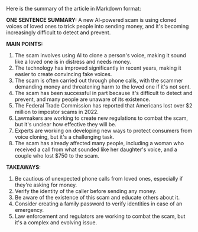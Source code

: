 Here is the summary of the article in Markdown format:

**ONE SENTENCE SUMMARY:**
A new AI-powered scam is using cloned voices of loved ones to trick people into sending money, and it's becoming increasingly difficult to detect and prevent.

**MAIN POINTS:**

1. The scam involves using AI to clone a person's voice, making it sound like a loved one is in distress and needs money.
2. The technology has improved significantly in recent years, making it easier to create convincing fake voices.
3. The scam is often carried out through phone calls, with the scammer demanding money and threatening harm to the loved one if it's not sent.
4. The scam has been successful in part because it's difficult to detect and prevent, and many people are unaware of its existence.
5. The Federal Trade Commission has reported that Americans lost over $2 million to impostor scams in 2022.
6. Lawmakers are working to create new regulations to combat the scam, but it's unclear how effective they will be.
7. Experts are working on developing new ways to protect consumers from voice cloning, but it's a challenging task.
8. The scam has already affected many people, including a woman who received a call from what sounded like her daughter's voice, and a couple who lost $750 to the scam.

**TAKEAWAYS:**

1. Be cautious of unexpected phone calls from loved ones, especially if they're asking for money.
2. Verify the identity of the caller before sending any money.
3. Be aware of the existence of this scam and educate others about it.
4. Consider creating a family password to verify identities in case of an emergency.
5. Law enforcement and regulators are working to combat the scam, but it's a complex and evolving issue.
